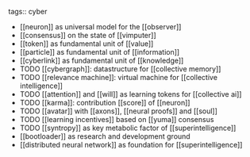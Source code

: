 tags:: cyber

- [[neuron]] as universal model for the [[observer]]
- [[consensus]] on the state of [[vimputer]]
- [[token]] as fundamental unit of [[value]]
- [[particle]] as fundamental unit of [[information]]
- [[cyberlink]] as fundamental unit of [[knowledge]]
- TODO [[cybergraph]]: datastructure for [[collective memory]]
- TODO [[relevance machine]]: virtual machine for [[collective intelligence]]
- TODO [[attention]] and [[will]] as learning tokens for [[collective ai]]
- TODO [[karma]]: contribution [[score]] of [[neuron]]
- TODO [[avatar]] with [[axons]], [[neural proofs]] and [[soul]]
- TODO [[learning incentives]] based on [[yuma]] consensus
- TODO [[syntropy]] as key metabolic factor of [[superintelligence]]
- [[bootloader]] as research and development ground
- [[distributed neural network]] as foundation for [[superintelligence]]